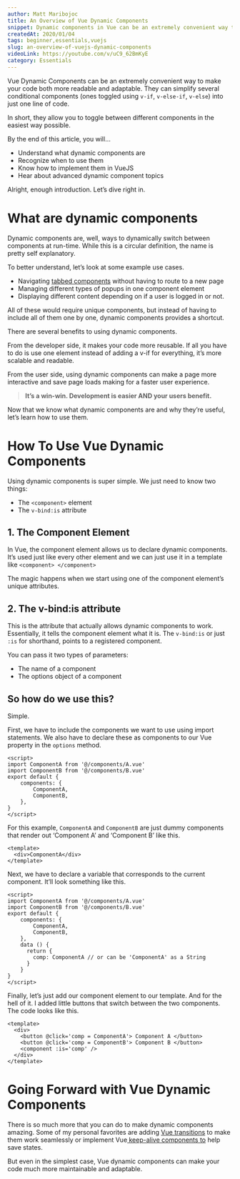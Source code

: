 ```yaml
---
author: Matt Maribojoc
title: An Overview of Vue Dynamic Components
snippet: Dynamic components in Vue can be an extremely convenient way to make your code both more readable and adaptable.
createdAt: 2020/01/04
tags: beginner,essentials,vuejs
slug: an-overview-of-vuejs-dynamic-components
videoLink: https://youtube.com/v/uC9_62BmKyE
category: Essentials
---
```


Vue Dynamic Components can be an extremely convenient way to make your code both more readable and adaptable. They can simplify several conditional components (ones toggled using `v-if`, `v-else-if`, `v-else`) into just one line of code.

In short, they allow you to toggle between different components in the easiest way possible.

By the end of this article, you will…

- Understand what dynamic components are
- Recognize when to use them
- Know how to implement them in VueJS
- Hear about advanced dynamic component topics

Alright, enough introduction. Let’s dive right in.

# What are dynamic components

Dynamic components are, well, ways to dynamically switch between components at run-time. While this is a circular definition, the name is pretty self explanatory.

To better understand, let’s look at some example use cases.

- Navigating [tabbed components](https://learnvue.co/2019/12/building-reusable-components-in-vuejs-tabs/) without having to route to a new page
- Managing different types of popups in one component element
- Displaying different content depending on if a user is logged in or not.

All of these would require unique components, but instead of having to include all of them one by one, dynamic components provides a shortcut.

There are several benefits to using dynamic components.

From the developer side, it makes your code more reusable. If all you have to do is use one element instead of adding a v-if for everything, it’s more scalable and readable.

From the user side, using dynamic components can make a page more interactive and save page loads making for a faster user experience.

> **It’s a win-win. Development is easier AND your users benefit.**

Now that we know what dynamic components are and why they’re useful, let’s learn how to use them.

# How To Use Vue Dynamic Components

Using dynamic components is super simple. We just need to know two things:

- The `<component>` element
- The `v-bind:is` attribute

## 1\. The Component Element

In Vue, the component element allows us to declare dynamic components. It’s used just like every other element and we can just use it in a template like `<component> </component>`

The magic happens when we start using one of the component element’s unique attributes.

## 2\. The v-bind:is attribute

This is the attribute that actually allows dynamic components to work. Essentially, it tells the component element what it is. The `v-bind:is` or just `:is` for shorthand, points to a registered component.

You can pass it two types of parameters:

- The name of a component
- The options object of a component

## So how do we use this?

Simple.

First, we have to include the components we want to use using import statements. We also have to declare these as components to our Vue property in the `options` method.

```vue{}[ParentComponent.vue]
<script>
import ComponentA from '@/components/A.vue'
import ComponentB from '@/components/B.vue'
export default {
    components: {
        ComponentA,
        ComponentB,
    },
}
</script>
```

For this example, `ComponentA` and `ComponentB` are just dummy components that render out ‘Component A’ and ‘Component B’ like this.

```vue{}[A.vue]
<template>
  <div>ComponentA</div>
</template>
```

Next, we have to declare a variable that corresponds to the current component. It’ll look something like this.

```vue{}[ParentComponent.vue]
<script>
import ComponentA from '@/components/A.vue'
import ComponentB from '@/components/B.vue'
export default {
    components: {
        ComponentA,
        ComponentB,
    },
  	data () {
      return {
        comp: ComponentA // or can be 'ComponentA' as a String
      }
    }
}
</script>
```

Finally, let’s just add our component element to our template. And for the hell of it. I added little buttons that switch between the two components. The code looks like this.

```vue{}[ParentComponent.vue]
<template>
  <div>
    <button @click='comp = ComponentA'> Component A </button>
    <button @click='comp = ComponentB'> Component B </button>
    <component :is='comp' />
  </div>
</template>
```

# Going Forward with Vue Dynamic Components

There is so much more that you can do to make dynamic components amazing. Some of my personal favorites are adding [Vue transitions](https://learnvue.co/2020/01/how-you-can-use-vue-transitions-right-now) to make them work seamlessly or implement Vue[ keep-alive components to](https://learnvue.co/2019/12/an-overview-of-vue-keep-alive/) help save states.

But even in the simplest case, Vue dynamic components can make your code much more maintainable and adaptable.
